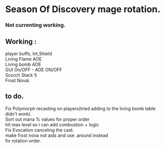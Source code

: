 # Season Of Discovery mage rotation.

### Not currenting working.

## Working : 

player buffs, Int,Shield\
Living Flame AOE\
Living bomb AOE\
GUI On/OFF - AOE ON/OFF\
Scorch Stack 5\
Frost Nova\

## to do.
Fix Polymorph recasting on players(tried adding to the living bomb table didn't work).\
Sort out mana % values for proper order\
hit max level so i can add combustion + logic\
Fix Evocation canceling the cast.\
make frost nova not aids and use .around instead\
fix rotation order.
